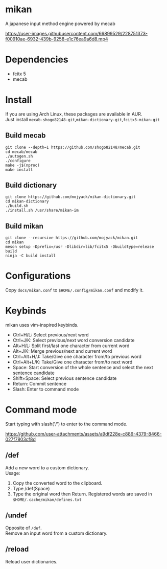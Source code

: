 # mikan
A japanese input method engine powered by mecab

https://user-images.githubusercontent.com/66899529/228751373-f00910ae-6932-439b-9258-e1c76ea9a6d8.mp4

# Dependencies
- fcitx 5
- mecab
# Install
If you are using Arch Linux, these packages are available in AUR.  
Just install `mecab-shogo82148-git`,`mikan-dictionary-git`,`fcitx5-mikan-git`
## Build mecab
```
git clone --depth=1 https://github.com/shogo82148/mecab.git
cd mecab/mecab
./autogen.sh
./configure
make -j$(nproc)
make install
```
## Build dictionary
```
git clone https://github.com/mojyack/mikan-dictionary.git
cd mikan-dictionary
./build.sh
./install.sh /usr/share/mikan-im
```
## Build mikan
```
git clone --recursive https://github.com/mojyack/mikan.git
cd mikan
meson setup -Dprefix=/usr -Dlibdir=lib/fcitx5 -Dbuildtype=release build
ninja -C build install
```

# Configurations
Copy `docs/mikan.conf` to `$HOME/.config/mikan.conf` and modify it.  

# Keybinds
mikan uses vim-inspired keybinds.
- Ctrl+H/L: Select previous/next word
- Ctrl+J/K: Select previous/next word conversion candidate
- Alt+H/L: Split first/last one character from current word
- Alt+J/K: Merge previous/next and current word
- Ctrl+Alt+H/J: Take/Give one character from/to previous word
- Ctrl+Alt+L/K: Take/Give one character from/to next word
- Space: Start conversion of the whole sentence and select the next sentence candidate
- Shift+Space: Select previous sentence candidate
- Return: Commit sentence
- Slash: Enter to command mode

# Command mode
Start typing with slash('/') to enter to the command mode.

https://github.com/user-attachments/assets/a9df228e-c886-4379-8466-027f7803cf8d

## /def
Add a new word to a custom dictionary.    
Usage:  
1. Copy the converted word to the clipboard.
2. Type /def(Space)
3. Type the original word then Return.
Registered words are saved in `$HOME/.cache/mikan/defines.txt`
## /undef
Opposite of `/def`.  
Remove an input word from a custom dictionary.  
## /reload
Reload user dictionaries.
